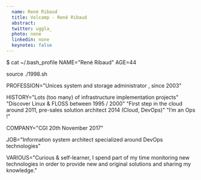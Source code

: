 ```yaml
---
  name: René Ribaud
  title: Volcamp - René Ribaud
  abstract: 
  twitter: uggla_
  photo: none
  linkedin: none
  keynotes: false
---
```

$ cat ~/.bash_profile NAME="René Ribaud" AGE=44

source ./1998.sh

PROFESSION="Unices system and storage administrator , since 2003"

HISTORY="Lots (too many) of infrastructure implementation projects"
"Discover Linux & FLOSS between 1995 / 2000"
"First step in the cloud around 2011, pre-sales solution architect 2014 (Cloud, DevOps)"
"I’m an Ops !"

COMPANY="CGI 20th November 2017"

JOB="Information system architect specialized around DevOps technologies"

VARIOUS="Curious & self-learner, I spend part of my time monitoring new technologies in order to provide new and original solutions and sharing my knowledge."
